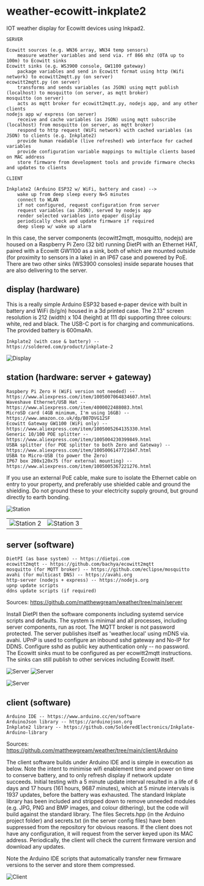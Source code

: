 
# weather-ecowitt-inkplate2

IOT weather display for Ecowitt devices using Inkpad2.

    SERVER
    
    Ecowitt sources (e.g. WN36 array, WN34 temp sensors)
        measure weather variables and send via. rf 866 mhz (OTA up to 100m) to Ecowitt sinks
    Ecowitt sinks (e.g. WS3900 console, GW1100 gateway)
        package variables and send in Ecowitt format using http (Wifi network) to ecowitt2mqtt.py (on server)
    ecowitt2mqtt.py (on server)
        transforms and sends variables (as JSON) using mqtt publish (localhost) to mosquitto (on server, as mqtt broker)
    mosquitto (on server)
        acts as mqtt broker for ecowitt2mqtt.py, nodejs app, and any other clients
    nodejs app w/ express (on server)
        receive and cache variables (as JSON) using mqtt subscribe (localhost) from mosquitto (on server, as mqtt broker)
        respond to http request (WiFi network) with cached variables (as JSON) to clients (e.g. Inkplate2)
        provide human readable (live refreshed) web interface for cached variables
        provide configuration variable mappings to multiple clients based on MAC address
        store firmware from development tools and provide firmware checks and updates to clients

    CLIENT
    
    Inkplate2 (Arduino ESP32 w/ WiFi, battery and case) -->
        wake up from deep sleep every N=5 minutes
        connect to WLAN
        if not configured, request configuration from server
        request variables (as JSON), served by nodejs app
        render selected variables into epaper display
        periodically check and update firmware if required
        deep sleep w/ wake up alarm

In this case, the server components (ecowitt2mqtt, mosquitto, nodejs) are housed on a Raspberry Pi Zero (32 bit)
running DietPI with an Ethernet HAT, paired with a Ecowitt GW1100 as a sink, both of which are mounted outside
(for proximity to sensors in a lake) in an IP67 case and powered by PoE. There are two other sinks (WS3900 consoles)
inside separate houses that are also delivering to the server.

## display (hardware)

This is a really simple Arduino ESP32 based e-paper device with built in battery and WiFi (b/g/n) housed in a 3d printed
case. The 2.13" screen resolution is 212 (width) x 104 (height) at 111 dpi supporting three colours: white, 
red and black. The USB-C port is for charging and communications. The provided battery is 600maAh.

    Inkplate2 (with case & battery) -- https://soldered.com/product/inkplate-2

![Display](images/display.jpg)

## station (hardware: server + gateway)

    Raspbery Pi Zero H (WiFi version not needed) -- https://www.aliexpress.com/item/1005007064834607.html
    Waveshave Ethernet/USB Hat -- https://www.aliexpress.com/item/4000022488083.html
    MicroSD card (4GB minimum, I'm using 16GB) -- https://www.amazon.co.uk/dp/B07DVG12SF
    Ecowitt Gateway GW1100 (WiFi only) -- https://www.aliexpress.com/item/1005005264135330.html
    Generic 10/100 POE splitter --  https://www.aliexpress.com/item/1005004230399849.html
    USBA splitter (for POE splitter to both Zero and Gateway) -- https://www.aliexpress.com/item/1005006147721647.html
    USBA to Micro-USB (to power the Zero)
    IP67 box 200x120x75 (for external mounting) -- https://www.aliexpress.com/item/1005005367221276.html

If you use an external PoE cable, make sure to isolate the Ethernet cable on entry to your property,
and preferably use shielded cable and ground the shielding. Do not ground these to your electricity supply
ground, but ground directly to earth bonding.

![Station](images/station1.jpg)
<table><tr><td><img src="images/station2.jpg" alt="Station 2"/></td><td><img src="images/station3.jpg" alt="Station 3"/></td></tr></table>

## server (software)

    DietPI (as base system) -- https://dietpi.com
    ecowitt2mqtt -- https://github.com/bachya/ecowitt2mqtt
    mosquitto (for MQTT broker) -- https://github.com/eclipse/mosquitto
    avahi (for multicast DNS) -- https://avahi.org
    http-server (nodejs + express) -- https://nodejs.org
    upnp update scripts
    ddns update scripts (if required)

Sources: https://github.com/matthewgream/weather/tree/main/server

Install DietPI then the software components including systemd service scripts and defaults. The system is minimal
and all processes, including server components, run as root. The MQTT broker is not password protected. The server publishes itself 
as 'weather.local' using mDNS via. avahi. UPnP is used to configure an inbound sshd gateway and No-IP for DDNS. Configure sshd as public
key authentication only -- no password. The Ecowitt sinks must to be configured as per ecowitt2mqtt instructions. The sinks can still
publish to other services including Ecowitt itself.

![Server](images/server1.jpg)
![Server](images/server2.jpg)

![Server](images/ecowitt.jpg)

## client (software)

    Arduino IDE -- https://www.arduino.cc/en/software
    ArduinoJson library -- https://arduinojson.org
    Inkplate2 library -- https://github.com/SolderedElectronics/Inkplate-Arduino-library

Sources: https://github.com/matthewgream/weather/tree/main/client/Arduino

The client software builds under Arduino IDE and is simple in execution as below. Note the intent to minimise wifi enablement time
and power on time to conserve battery, and to only refresh display if network update succeeds. Initial testing with a 5 minute
update interval resulted in a life of 6 days and 17 hours (161 hours, 9687 minutes), which at 5 minute intervals is 1937 updates, before the battery was exhausted.
The standard Inkplate library has been included and stripped down to remove unneeded modules (e.g. JPG, PNG and BMP
images, and colour dithering), but the code will build against the standard library. The files Secrets.hpp (in the Arduino project
folder) and secrets.txt (in the server config files) have been suppressed from the repository for obvious reasons. If the client
does not have any configuration, it will request from the server keyed upon its MAC address. Periodically, the client will check
the current firmware version and download any updates.

Note the Arduino IDE scripts that automatically transfer new firmware versions to the server and store them compressed.

![Client](images/client.jpg)

